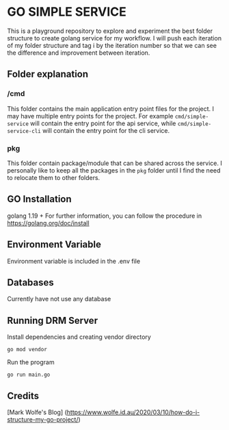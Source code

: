 # GO SIMPLE SERVICE
This is a playground repository to explore and experiment the best folder structure to create golang service for my workflow. I will push each iteration of my folder structure and tag i by the iteration number so that we can see the difference and improvement between iteration.

## Folder explanation
### /cmd
This folder contains the main application entry point files for the project. I may have multiple entry points for the project. For example `cmd/simple-service` will contain the entry point for the api service, while `cmd/simple-service-cli` will contain the entry point for the cli service.

### pkg
This folder contain package/module that can be shared across the service. I personally like to keep all the packages in the `pkg` folder until I find the need to relocate them to other folders.

## GO Installation
golang 1.19 +
For further information, you can follow the procedure in https://golang.org/doc/install

## Environment Variable
Environment variable is included in the .env file

## Databases
Currently have not use any database

## Running DRM Server
Install dependencies and creating vendor directory
```
go mod vendor
```
Run the program
```
go run main.go
```

## Credits
[Mark Wolfe's Blog] (https://www.wolfe.id.au/2020/03/10/how-do-i-structure-my-go-project/)